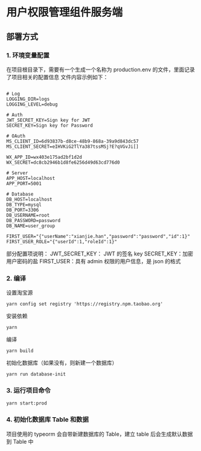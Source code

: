 
# 用户权限管理组件服务端

## 部署方式

### 1. 环境变量配置

在项目根目录下，需要有一个生成一个名称为 production.env 的文件，里面记录了项目相关的配置信息
文件内容示例如下：

```

# Log
LOGGING_DIR=logs
LOGGING_LEVEL=debug

# Auth
JWT_SECRET_KEY=Sign key for JWT
SECRET_KEY=Sign key for Password

# OAuth
MS_CLIENT_ID=6d93837b-d8ce-48b9-868a-39a9d843dc57
MS_CLIENT_SECRET=eIHVKiG2TlYa387tssMSj?E?qVGvJi[]

WX_APP_ID=wx403e175ad2bf1d2d
WX_SECRET=dc8cb2946b1d8fe6256d49d63cd776d0

# Server
APP_HOST=localhost
APP_PORT=5001

# Database
DB_HOST=localhost
DB_TYPE=mysql
DB_PORT=3306
DB_USERNAME=root
DB_PASSWORD=password
DB_NAME=user_group

FIRST_USER="{"userName":"xianjie.han","password":"password","id":1}"
FIRST_USER_ROLE="{"userId":1,"roleId":1}"
```

部分配置项说明：
JWT_SECRET_KEY： JWT 的签名 key
SECRET_KEY：加密用户密码的盐
FIRST_USER：具有 admin 权限的用户信息，是 json 的格式


### 2. 编译

设置淘宝源

```
yarn config set registry 'https://registry.npm.taobao.org'
```

安装依赖

```
yarn
```

编译

```
yarn build
```

初始化数据库（如果没有，则新建一个数据库）

```
yarn run database-init
```

### 3. 运行项目命令

```
yarn start:prod
```



### 4. 初始化数据库 Table 和数据

项目使用的 typeorm 会自带新建数据库的 Table，建立  table 后会生成默认数据到 Table 中


